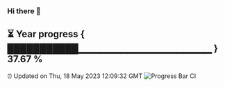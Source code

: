 ### Hi there 👋
⏳ Year progress { ███████████▁▁▁▁▁▁▁▁▁▁▁▁▁▁▁▁▁▁▁ } 37.67 %
---
⏰ Updated on Thu, 18 May 2023 12:09:32 GMT
![Progress Bar CI](https://github.com/Moyi321/Moyi321/workflows/Progress%20Bar%20CI/badge.svg)
